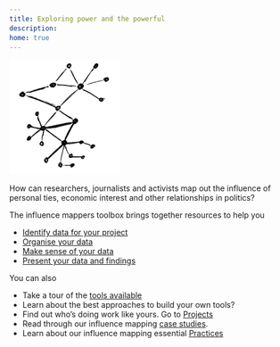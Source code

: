 ```yaml
---
title: Exploring power and the powerful
description: 
home: true
---
```


![](assets/images/logo.png)

How can researchers, journalists and activists map out the influence of personal ties, economic interest and other relationships in politics?

The influence mappers toolbox brings together resources to help you

 * [Identify data for your project](practices.html#collecting)
 * [Organise your data](practices.html#organising)
 * [Make sense of your data](practices.html#analysing)
 * [Present your data and findings](practices.html#publishing)

You can also

 * Take a tour of the [tools available](tools.html)
 * Learn about the best approaches to build your own tools?
 * Find out who’s doing work like yours. Go to [Projects](projects.html)
 * Read through our influence mapping [case studies](cases.html).
 * Learn about our influence mapping essential [Practices](practices.html)
